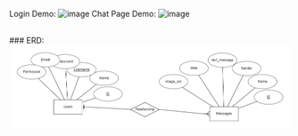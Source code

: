 Login Demo:
![image](https://user-images.githubusercontent.com/53578398/164451794-960dd18f-609c-4876-ba6b-61949523a083.png)
Chat Page Demo:
![image](https://user-images.githubusercontent.com/53578398/164451962-ad470f6f-be37-4acc-946c-a9cd447fbd2b.png)

<br/>
### ERD:
<img src="https://github.com/mHeydari3/chatProject/blob/main/erd.png" />
